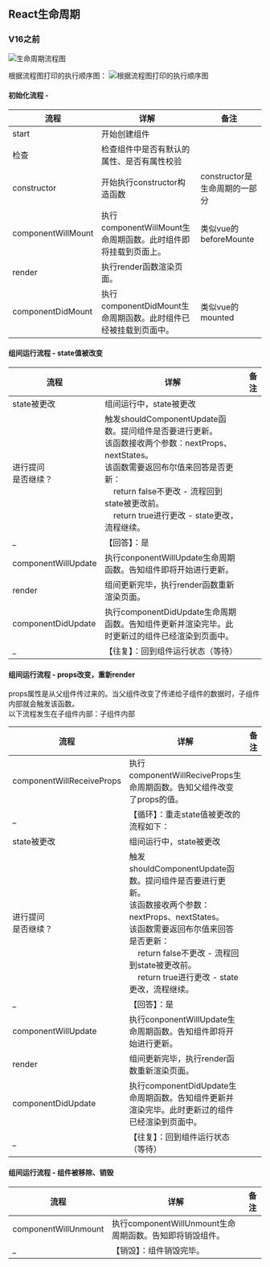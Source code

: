 ## React生命周期

### V16之前
![生命周期流程图](https://github.com/xingorg1/JuFengGuo/raw/master/advanceCourse/react/3-react_lifecycle/src/assets/images/lifeCycle.png)

根据流程图打印的执行顺序图：
![根据流程图打印的执行顺序图](../../assets/lifeCycleLog.png)
#### 初始化流程 - 
流程 | 详解 | 备注 
-- | -- | -- 
start	| 开始创建组件  | 
检查 | 	检查组件中是否有默认的属性、是否有属性校验 | 
constructor	| 开始执行constructor构造函数  | constructor是生命周期的一部分
componentWillMount |	执行componentWillMount生命周期函数。此时组件即将挂载到页面上。 | 类似vue的beforeMounte 
render |	执行render函数渲染页面。 |  
componentDidMount |	执行componentDidMount生命周期函数。此时组件已经被挂载到页面中。 | 类似vue的mounted 

#### 组间运行流程 - state值被改变
流程 | 详解 | 备注 
-- | -- | -- 
state被更改 |	组间运行中，state被更改 | 
进行提问<br/>是否继续？ |	触发shouldComponentUpdate函数。提问组件是否要进行更新。<br/>该函数接收两个参数：nextProps、nextStates。<br/>该函数需要返回布尔值来回答是否更新：<br/>&nbsp;&nbsp;&nbsp;&nbsp;return false不更改 - 流程回到state被更改前。<br/>&nbsp;&nbsp;&nbsp;&nbsp;return true进行更改 - state更改，流程继续。
  _ |【回答】：是 | 
componentWillUpdate |	执行conponentWillUpdate生命周期函数。告知组件即将开始进行更新。 | 
render |	组间更新完毕，执行render函数重新渲染页面。 | 
componentDidUpdate |	执行componentDidUpdate生命周期函数。告知组件更新并渲染完毕。此时更新过的组件已经渲染到页面中。 | 
  _ |【往复】：回到组件运行状态（等待） | 

#### 组间运行流程 - props改变，重新render
props属性是从父组件传过来的。当父组件改变了传递给子组件的数据时，子组件内部就会触发该函数。  
以下流程发生在子组件内部：子组件内部  

流程 | 详解 | 备注 
-- | -- | -- 
componentWillReceiveProps |	执行componentWillReciveProps生命周期函数。告知父组件改变了props的值。|  
 _ | 【循环】：重走state值被更改的流程如下：| 
state被更改 |	组间运行中，state被更改 | 
进行提问<br/>是否继续？ |	触发shouldComponentUpdate函数。提问组件是否要进行更新。<br/>该函数接收两个参数：nextProps、nextStates。<br/>该函数需要返回布尔值来回答是否更新：<br/>&nbsp;&nbsp;&nbsp;&nbsp;return false不更改 - 流程回到state被更改前。<br/>&nbsp;&nbsp;&nbsp;&nbsp;return true进行更改 - state更改，流程继续。
 _ |【回答】：是 |
componentWillUpdate |	执行conponentWillUpdate生命周期函数。告知组件即将开始进行更新。 | 
render |	组间更新完毕，执行render函数重新渲染页面。 | 
componentDidUpdate |	执行componentDidUpdate生命周期函数。告知组件更新并渲染完毕。此时更新过的组件已经渲染到页面中。 | 
 _ |【往复】：回到组件运行状态（等待） | 

#### 组间运行流程 - 组件被移除、销毁
流程 | 详解 | 备注 
-- | -- | -- 
componentWillUnmount |	执行componentWillUnmount生命周期函数。告知即将销毁组件。|
 _ |【销毁】：组件销毁完毕。|
